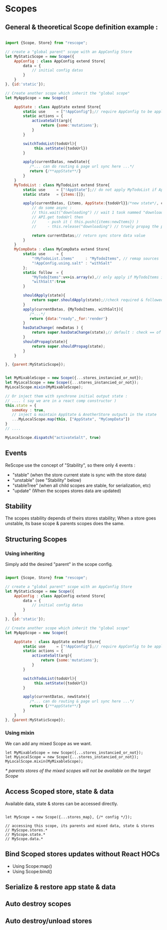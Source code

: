 # Scopes

## General & theoretical Scope definition example  :

``` jsx

import {Scope, Store} from "rescope";

// create a "global parent" scope with an AppConfig Store
let MyStaticScope = new Scope({
    AppConfig : class AppConfig extend Store{
        data = {
            // initial config datas
        }
    }
}, {id:'static'});

// Create another scope which inherit the "global scope"
let MyAppScope = new Scope({

    AppState : class AppState extend Store{
        static use     = ["!AppConfig"];// require AppConfig to be applied & propagated
        static actions = {
            activateSalt(arg){
                return {some:'mutations'};
            }
        }

        switchTodoList(todoUrl){
             this.setState({todoUrl})
        }

        apply(currentDatas, newState){
           /*... can do routing & page url sync here ...*/
           return {/**appState**/}
        }
    }
    MyTodoList : class MyTodoList extend Store{
        static use     = ["!AppState"];// do not apply MyTodoList if AppState isn't here
        static state   = {items:[]};

        apply(currentDatas, {items, AppState:{todoUrl}}/*new state*/, changesInState){
            // do some async :
            // this.wait("downloading") // wait 1 task nammed "downloading", do not propag until "downloading" is released (so you always know whats going on)
            // API.get todoUrl then
            //     - push it ( this.push({items:newItems}) )
            //     - this.release("downloading") // truely propag the pushed data if the store don't wait something else

            return currentDatas;// return sync store data value
        }
    }
    MyCompData : class MyCompData extend Store{
        static use     = {
            "!MyTodoList.items"     : "MyTodoItems", // remap sources
            "!AppConfig.using.salt" : "withSalt"
        };
        static follow  = {
            "MyTodoItems":v=>is.array(v),// only apply if MyTodoItems is an array or if withSalt has change
            "withSalt":true
        }

        shouldApply(state){
            return super.shouldApply(state);//check required & followed
        }
        apply(currentDatas, {MyTodoItems, withSalt}){
           /*...*/
           return {data:"ready",_for:'render'}
        }
        hasDataChange( newDatas ) {
            return super.hasDataChange(state);// default : check == of data & data.*
        }
        shouldPropag(state){
            return super.shouldPropag(state);
        }
    }

}, {parent:MyStaticScope});


let MyMixableScope = new Scope({...stores_instancied_or_not});
let MyLocalScope = new Scope({...stores_instancied_or_not});
MyLocalScope.mixin(MyMixableScope);

// Or inject them with synchrone initial output state :
// .... ( say we are in a react comp constructor )
this.state = {
   someKey : true,
   // inject & maintain AppState & AnotherStore outputs in the state
   ...MyLocalScope.map(this, ["AppState", "MyCompData"])
}
// ....

MyLocalScope.dispatch("activateSalt", true)

```
## Events

ReScope use the concept of "Stability", so there only 4 events :

 - "stable"     (when the store current state is sync with the store data)
 - "unstable"   (see "Stability" below)
 - "stableTree" (when all child scopes are stable, for serialization, etc)
 - "update"     (When the scopes stores data are updated)

## Stability

The scopes stability depends of theirs stores stability; When a store goes unstable, its base scope & parents scopes does the same.

## Structuring Scopes

### Using inheriting

Simply add the desired "parent" in the scope config.

```jsx harmony

import {Scope, Store} from "rescope";

// create a "global parent" scope with an AppConfig Store
let MyStaticScope = new Scope({
    AppConfig : class AppConfig extend Store{
        data = {
            // initial config datas
        }
    }
}, {id:'static'});

// Create another scope which inherit the "global scope"
let MyAppScope = new Scope({

    AppState : class AppState extend Store{
        static use     = ["!AppConfig"];// require AppConfig to be applied & propagated
        static actions = {
            activateSalt(arg){
                return {some:'mutations'};
            }
        }

        switchTodoList(todoUrl){
             this.setState({todoUrl})
        }

        apply(currentDatas, newState){
           /*... can do routing & page url sync here ...*/
           return {/**appState**/}
        }
    }
}, {parent:MyStaticScope});

```

### Using mixin

We can add any mixed Scope as we want.
```
let MyMixableScope = new Scope({...stores_instancied_or_not});
let MyLocalScope = new Scope({...stores_instancied_or_not});
MyLocalScope.mixin(MyMixableScope);

```

_* parents stores of the mixed scopes will not be available on the target Scope_

## Access Scoped store, state & data

Available data, state & stores can be accessed directly.

```

let MyScope = new Scope({...stores_map}, {/* config */});

// accessing this scope, its parents and mixed data, state & stores
// MyScope.stores.*
// MyScope.state.*
// MyScope.data.*

```

## Bind Scoped stores updates without React HOCs

- Using Scope:map()
- Using Scope:bind()

## Serialize & restore app state & data

## Auto destroy scopes

## Auto destroy/unload stores